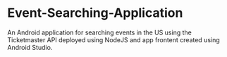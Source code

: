# Event-Searching-Application
An Android application for searching events in the US using the Ticketmaster API deployed using NodeJS and app frontent created using Android Studio. 
